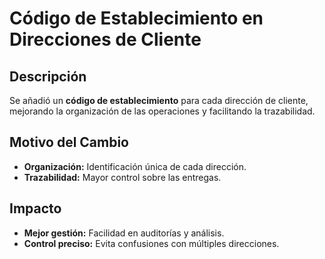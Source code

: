 # Código de Establecimiento en Direcciones de Cliente

## Descripción  
Se añadió un **código de establecimiento** para cada dirección de cliente, mejorando la organización de las operaciones y facilitando la trazabilidad.

## Motivo del Cambio  
- **Organización:** Identificación única de cada dirección.  
- **Trazabilidad:** Mayor control sobre las entregas.

## Impacto  
- **Mejor gestión:** Facilidad en auditorías y análisis.  
- **Control preciso:** Evita confusiones con múltiples direcciones.


